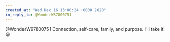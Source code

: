 ```yaml
---
created_at: "Wed Dec 16 13:00:24 +0000 2020"
in_reply_to: @WonderW87800751
---
```


@WonderW97800751 Connection, self-care, family, and purpose. I'll take it! 😀